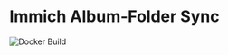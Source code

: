 # Immich Album-Folder Sync

![Docker Build](https://github.com/tobiaswaelde/immich-album-folder-sync/actions/workflows/test-build.yml/badge.svg)